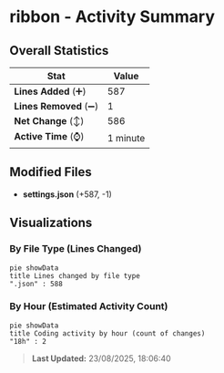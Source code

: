 # ribbon - Activity Summary 

## Overall Statistics

| Stat                   | Value                                                             |
| ---------------------- | ----------------------------------------------------------------- |
| **Lines Added** (➕)   | 587                                          |
| **Lines Removed** (➖) | 1                                        |
| **Net Change** (↕)    | 586                |
| **Active Time** (⌚)   | 1 minute |


## Modified Files
- **settings.json** (+587, -1)

## Visualizations

### By File Type (Lines Changed)

```mermaid
pie showData
title Lines changed by file type
".json" : 588
```

### By Hour (Estimated Activity Count)

```mermaid
pie showData
title Coding activity by hour (count of changes)
"18h" : 2
```


> **Last Updated:** 23/08/2025, 18:06:40